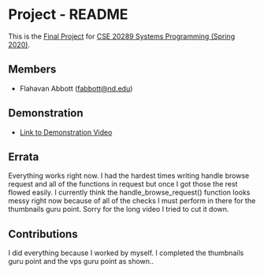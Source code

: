 # Project - README

This is the [Final Project] for [CSE 20289 Systems Programming (Spring 2020)].

## Members

- Flahavan Abbott (fabbott@nd.edu)

## Demonstration

- [Link to Demonstration Video](https://drive.google.com/open?id=1vE4CxTGxSZD_WydFzxRkI1AHwhYR10RP)

## Errata

Everything works right now. I had the hardest times writing handle browse request 
and all of the functions in request but once I got those the rest flowed easily. 
I currently think the handle_browse_request() function looks messy right now because 
of all of the checks I must perform in there for the thumbnails guru point. Sorry 
for the long video I tried to cut it down. 


## Contributions

I did everything because I worked by myself. I completed the thumbnails guru point and the vps guru point as shown..

[Final Project]: https://www3.nd.edu/~pbui/teaching/cse.20289.sp20/project.html
[CSE 20289 Systems Programming (Spring 2020)]: https://www3.nd.edu/~pbui/teaching/cse.20289.sp20/
